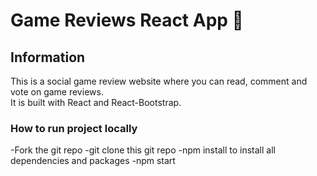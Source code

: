 # Game Reviews React App   :game_die:


## Information

This is a social game review website where you can read, comment and vote on game reviews. </br>
It is built with React and React-Bootstrap.

### How to run project locally 

-Fork the git repo
-git clone this git repo
-npm install to install all dependencies and packages
-npm start


